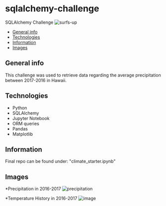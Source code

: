 # sqlalchemy-challenge
SQLAlchemy Challenge
![surfs-up](https://user-images.githubusercontent.com/81319622/122598937-8a7c9380-d03b-11eb-8a31-50ce63c8b622.png)

* [General info](#general-info)
* [Technologies](#technologies)
* [Information](#information)
* [Images](#images)

## General info
This challenge was used to retrieve data regarding the average precipitation between 2017-2016 in Hawaii.
## Technologies
* Python
* SQLAlchemy
* Jupyter Notebook
* ORM queries
* Pandas
* Matplotlib

## Information
Final repo can be found under: "climate_starter.ipynb"

## Images

*Precipitation in 2016-2017
![precipitation](https://user-images.githubusercontent.com/81319622/122598796-5012f680-d03b-11eb-9473-f1a14684ca92.png)






*Temperature History in 2016-2017
![image](https://user-images.githubusercontent.com/81319622/122598917-80f32b80-d03b-11eb-85d1-3864df730c29.png)



